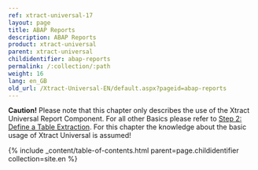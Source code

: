 ```yaml
---
ref: xtract-universal-17
layout: page
title: ABAP Reports
description: ABAP Reports
product: xtract-universal
parent: xtract-universal
childidentifier: abap-reports
permalink: /:collection/:path
weight: 16
lang: en_GB
old_url: /Xtract-Universal-EN/default.aspx?pageid=abap-reports
---
```


**Caution!** Please note that this chapter only describes the use of the Xtract Universal Report Component. For all other Basics please refer to [Step 2: Define a Table Extraction](./getting-started-table/step1-define-a-table-extraction). For this chapter the knowledge about the basic usage of Xtract Universal is assumed! 


{% include _content/table-of-contents.html parent=page.childidentifier collection=site.en %}
<!--stackedit_data:
eyJoaXN0b3J5IjpbMTM3NDQ5Nzg5MF19
-->

